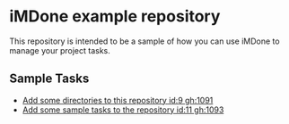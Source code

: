 iMDone example repository
====
This repository is intended to be a sample of how you can use iMDone to manage your project tasks.

Sample Tasks
----
- [Add some directories to this repository id:9 gh:1091](#TODO:)
- [Add some sample tasks to the repository id:11 gh:1093](#TODO:)

